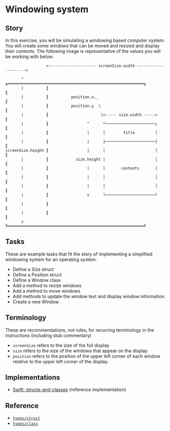 # Windowing system

## Story

In this exercise, you will be simulating a windowing based computer system. You will create some windows that can be moved and resized and display their contents. The following image is representative of the values you will be working with below.

```
                  <--------------------- screenSize.width --------------------->

       ^          ╔════════════════════════════════════════════════════════════╗
       |          ║                                                            ║
       |          ║          position.x,_                                      ║
       |          ║          position.y  \                                     ║
       |          ║                       \<----- size.width ----->            ║
       |          ║                 ^      *──────────────────────┐            ║
       |          ║                 |      │        title         │            ║
       |          ║                 |      ├──────────────────────┤            ║
screenSize.height ║                 |      │                      │            ║
       |          ║            size.height │                      │            ║
       |          ║                 |      │       contents       │            ║
       |          ║                 |      │                      │            ║
       |          ║                 |      │                      │            ║
       |          ║                 v      └──────────────────────┘            ║
       |          ║                                                            ║
       |          ║                                                            ║
       v          ╚════════════════════════════════════════════════════════════╝
```

## Tasks

These are example tasks that fit the story of implementing a simplified windowing system for an operating system:

- Define a Size struct
- Define a Position struct
- Define a Window class
- Add a method to resize windows
- Add a method to move windows
- Add methods to update the window text and display window information
- Create a new Window

## Terminology

These are recommendations, not rules, for recurring terminology in the instructions (including stub commentary)

- `screenSize` refers to the size of the full display
- `size` refers to the size of the windows that appear on the display
- `position` refers to the position of the upper left corner of each window relative to the upper left corner of the display.

## Implementations

- [Swift: structs-and-classes][implementation-swift] (reference implementation)

## Reference

- [`types/struct`][types-struct]
- [`types/class`][types-class]

[types-struct]: ../types/struct.md
[types-class]: ../types/class.md
[implementation-swift]: ../../languages/swift/exercises/concept/windowing-system/.docs/instructions.md
